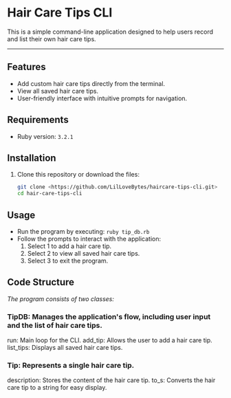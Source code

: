 # Hair Care Tips CLI

This is a simple command-line application designed to help users record and list their own hair care tips. 

---

## Features

- Add custom hair care tips directly from the terminal.
- View all saved hair care tips.
- User-friendly interface with intuitive prompts for navigation.

## Requirements
- Ruby version: `3.2.1`

## Installation

1. Clone this repository or download the files:
   ```bash
   git clone <https://github.com/LilLoveBytes/haircare-tips-cli.git>
   cd hair-care-tips-cli

## Usage
- Run the program by executing: 
    `ruby tip_db.rb`
- Follow the prompts to interact with the application:
  1. Select 1 to add a hair care tip.
  2. Select 2 to view all saved hair care tips.
  3. Select 3 to exit the program.

## Code Structure
*The program consists of two classes:*

### TipDB: Manages the application's flow, including user input and the list of hair care tips.
run: Main loop for the CLI.
add_tip: Allows the user to add a hair care tip.
list_tips: Displays all saved hair care tips.

### Tip: Represents a single hair care tip.
description: Stores the content of the hair care tip.
to_s: Converts the hair care tip to a string for easy display.
